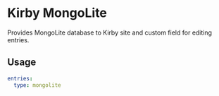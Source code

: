 # Kirby MongoLite

Provides MongoLite database to Kirby site and custom field for editing entries.

## Usage

```yaml
entries:
  type: mongolite
```